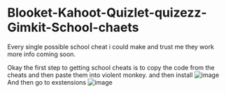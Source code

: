# Blooket-Kahoot-Quizlet-quizezz-Gimkit-School-chaets
Every single possible school cheat i could make and trust me they work more info coming soon.

Okay the first step to getting school cheats is to copy the code from the cheats and then paste them into violent monkey.
and then install
![image](https://github.com/user-attachments/assets/dee8e7c0-04d5-43fc-9ea4-6a317aeadf7d)
And then go to exstensions
![image](https://github.com/user-attachments/assets/eaeb8463-a9fb-4439-96fb-619a3b5d5248)
